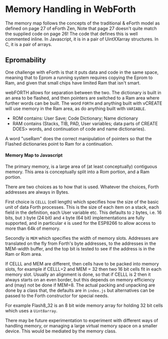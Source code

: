 # Memory Handling in WebForth
The memory map follows the concepts of the traditional & eForth model as defined on page 27 of eForth Zen,
Note that page 27 doesn't quite match the supplied code on page 26!
The code that defines this is well commented inline.
In Javascript, it is in a pair of UintXXarray structures. In C, it is a pair of arrays.

## Epromability
One challenge with eForth is that it puts data and code in the same space,
meaning that to Eprom a running system requires copying the Eprom to Ram,
and given that small chips have limited Ram that isn't smart.

webFORTH allows for separation between the two. The dictionary is built in an area to be flashed,
and then pointers are switched to a Ram area where further words can be built. The word `FORTH` and
anything built with vCREATE will use memory in the Ram area, as do anything built with `VARIABLE`.

* ROM contains: User Save; Code Dictionary; Name dictionary
* RAM contains (Stacks, TIB, PAD, User variables; data parts of CREATE DOES> words, and continuation of code and name dictionaries).

A word "useRam" does the correct manipulation of pointers
so that the Flashed dictionaries point to Ram for a continuation.

#### Memory Map to Javascript
The primary memory, is a large area of (at least conceptually) contiguous memory.
This area is conceptually split into a Rom portion, and a Ram portion.

There are two choices as to how that is used.
Whatever the choices, Forth addresses are always in Bytes.

First choice is `CELLL` (cell length) which specifies how the size of the basic unit of data Forth processes.
This is the size of each item on a stack, each field in the definition, each User variable etc.
This defaults to `2` bytes, i.e. 16 bits, but `3` byte (24 bit) and `4` byte (64 bit) implementations
are fully supported, and in particular `4` is used for the ESP8266 to allow access to more than 64k of memory.

Secondly is `MEM` which specifies the width of memory slots.
Addresses are translated on the fly from Forth's byte addresses, to the addresses in the MEM-width buffer,
and the top bit is tested to see if the address is in the Ram or Rom area.

If CELLL and MEM are different, then cells have to be packed into memory slots,
for example if CELLL=2 and MEM = 32 then two 16 bit cells fit in each memory slot.
Usually an alignment is done, so that if CELLL is 2 then it always starts on an even border,
but this depends on memory efficiency and (may) not be done if MEM=8.
The actual packing and unpacking are done by a class that, the defaults are in `index.js`
but alternatives can be passed to the Forth constructor for special needs.

For example Flash8_32 is an 8 bit wide memory array for holding 32 bit cells which uses a `Uint8array`.

There may be future experimentation to experiment with different ways of handling memory,
or managing a large virtual memory space on a smaller device.
This would be mediated by the memory class.
